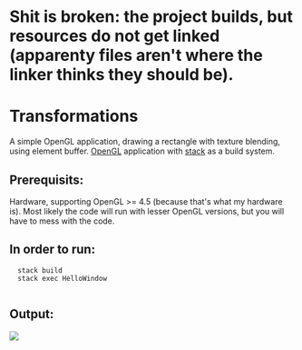 # Shit is broken: the project builds, but resources do not get linked (apparenty files aren't where the linker thinks they should be).

# Transformations

A simple OpenGL application, drawing a rectangle with texture blending, using element buffer.  [OpenGL](https://github.com/haskell-opengl) application with [stack](https://docs.haskellstack.org/en/stable/README/) as a build system.

## Prerequisits:
   Hardware, supporting OpenGL >= 4.5 (because that's what my hardware is).
   Most likely the code will run with lesser OpenGL versions, but you will
   have to mess with the code.

## In order to run:
```
  stack build
  stack exec HelloWindow
  
```

## Output:
![](https://raw.githubusercontent.com/madjestic/Haskell-OpenGL-Tutorial/master/HelloWindow/output.png)

